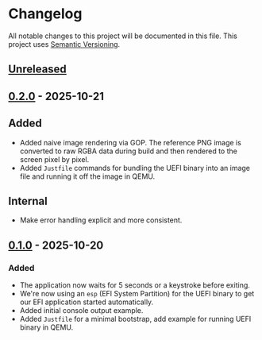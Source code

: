 # Changelog

All notable changes to this project will be documented in this file.
This project uses [Semantic Versioning](https://semver.org/spec/v2.0.0.html).

## [Unreleased]

[Unreleased]: https://github.com/sunsided/ruefi/compare/v0.2.0..HEAD

## [0.2.0] - 2025-10-21

[0.2.0]: https://github.com/sunsided/ruefi/releases/tag/v0.2.0

## Added

- Added naive image rendering via GOP. The reference PNG image is converted to raw RGBA data
  during build and then rendered to the screen pixel by pixel.
- Added `Justfile` commands for bundling the UEFI binary into an image file and
  running it off the image in QEMU.

## Internal

- Make error handling explicit and more consistent.

## [0.1.0] - 2025-10-20

[0.1.0]: https://github.com/sunsided/ruefi/releases/tag/v0.1.0

### Added

- The application now waits for 5 seconds or a keystroke before exiting.
- We're now using an `esp` (EFI System Partition) for the UEFI binary to get
  our EFI application started automatically.
- Added initial console output example.
- Added `Justfile` for a minimal bootstrap, add example for running UEFI binary in QEMU.
